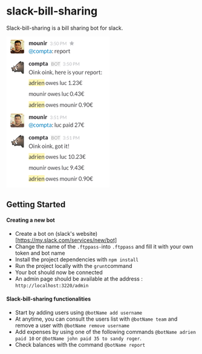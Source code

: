 # slack-bill-sharing

Slack-bill-sharing is a bill sharing bot for slack.

![alt tag](https://raw.githubusercontent.com/gsellator/slack-bill-sharing/master/public/img/example.png)

## Getting Started

#### Creating a new bot

- Create a bot on (slack's website)[https://my.slack.com/services/new/bot]
- Change the name of the `.ftppass-`into `.ftppass` and fill it with your own token and bot name
- Install the project dependencies with `npm install`
- Run the project locally with the `grunt`command
- Your bot should now be connected
- An admin page should be available at the address : `http://localhost:3220/admin`

#### Slack-bill-sharing functionalities

- Start by adding users using `@botName add username`
- At anytime, you can consult the users list with `@botName team` and remove a user with `@botName remove username`
- Add expenses by using one of the following commands `@botName adrien paid 10` or `@botName john paid 35 to sandy roger`.
- Check balances with the command `@botName report`
